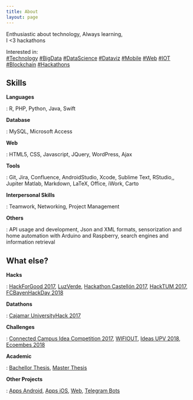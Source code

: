 ```yaml
---
title: About
layout: page
---
```

 
Enthusiastic about technology,
Always learning,<br>
I <3 hackathons

Interested in:  
[#Technology](#) [#BigData](#) [#DataScience](#) [#Dataviz](#) [#Mobile](#) [#Web](#) [#IOT](#) [#Blockchain](#) [#Hackathons](#)
 
<h2>Skills</h2>

**Languages**  

:    R, PHP, Python, Java, Swift

**Database**  

:    MySQL, Microsoft Access

**Web**  

:    HTML5, CSS, Javascript, JQuery, WordPress, Ajax

**Tools**  

:    Git, Jira, Confluence, AndroidStudio, Xcode, Sublime Text, RStudio,, Jupiter Matlab, Markdown, LaTeX, Office, iWork, Carto

**Interpersonal Skills**  

:    Teamwork, Networking, Project Management


**Others**  

:    API usage and development, Json and XML formats, sensorization and home automation with Arduino and Raspberry, search engines and information retrieval


<h2>What else?</h2>
 
**Hacks**  

:    [HackForGood 2017](https://joaquinmontesinos.github.io/Luz-Verde/), [LuzVerde](https://joaquinmontesinos.github.io/Luz-Verde/), [Hackathon Castellón 2017](https://joaquinmontesinos.github.io/HackathonCastellon/), [HackTUM 2017](https://joaquinmontesinos.github.io/HackaTUM/), [FCBayenHackDay 2018](https://joaquinmontesinos.github.io/under-construction/)


**Datathons**  

:    [Cajamar UniversityHack 2017](https://joaquinmontesinos.github.io/under-construction/)

**Challenges** 

:    [Connected Campus Idea Competition 2017](https://joaquinmontesinos.github.io/WIFIOUT/), [WIFIOUT](https://joaquinmontesinos.github.io/WIFIOUT/), [Ideas UPV 2018](https://joaquinmontesinos.github.io/under-construction/), [Ecoembes 2018](https://joaquinmontesinos.github.io/under-construction/)

**Academic**  

:    [Bachellor Thesis](https://joaquinmontesinos.github.io/under-construction/), [Master Thesis](https://joaquinmontesinos.github.io/under-construction/)

**Other Projects** 

:    [Apps Android](https://joaquinmontesinos.github.io/yeclaquiere+/), [Apps iOS](https://joaquinmontesinos.github.io/iPracticum/), [Web](https://joaquinmontesinos.github.io/under-construction/), [Telegram Bots](https://joaquinmontesinos.github.io/under-construction/)

